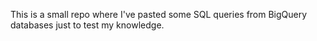 This is a small repo where I've pasted some SQL queries from BigQuery databases just to test my knowledge.
